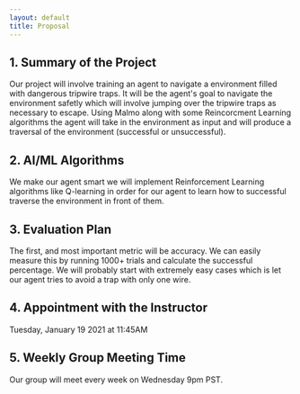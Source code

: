 ```yaml
---
layout: default
title: Proposal
---
```


## 1. Summary of the Project

Our project will involve training an agent to navigate a environment filled with dangerous tripwire traps. It will be the agent's goal to navigate the environment safetly which will involve jumping over the tripwire traps as necessary to escape. Using Malmo along with some Reincorcment Learning algorithms the agent will take in the environment as input and will produce a traversal of the environment (successful or unsuccessful).

## 2. AI/ML Algorithms

We make our agent smart we will implement Reinforcement Learning algorithms like Q-learning in order for our agent to learn how to successful traverse the environment in front of them.

## 3. Evaluation Plan
The first, and most important metric will be accuracy. We can easily measure this by running 1000+ trials and calculate the successful percentage. We will probably start with extremely easy cases which is let our agent tries to avoid a trap with only one wire.

## 4. Appointment with the Instructor
Tuesday, January 19 2021 at 11:45AM

## 5. Weekly Group Meeting Time
Our group will meet every week on Wednesday 9pm PST.
